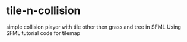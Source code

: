 # tile-n-collision

simple collision player with tile other then grass and tree in SFML
Using SFML tutorial code for tilemap
